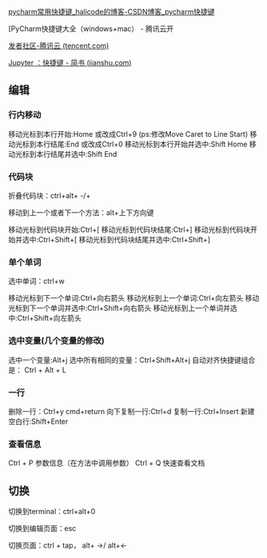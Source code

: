 [pycharm常用快捷键_halicode的博客-CSDN博客_pycharm快捷键](https://blog.csdn.net/cuomer/article/details/81534140)

[PyCharm快捷键大全（windows+mac） - 腾讯云开

[发者社区-腾讯云 (tencent.com)](https://cloud.tencent.com/developer/article/1739012)

[Jupyter ：快捷键 - 简书 (jianshu.com)](https://www.jianshu.com/p/2ea525a7c488)

## 编辑

### 行内移动

移动光标到本行开始:Home 或改成Ctrl+9 (ps:修改Move Caret to Line Start)
移动光标到本行结尾:End 或改成Ctrl+0
移动光标到本行开始并选中:Shift Home
移动光标到本行结尾并选中:Shift End

### 代码块

折叠代码块：ctrl+alt+ -/+

移动到上一个或者下一个方法：alt+上下方向键

移动光标到代码块开始:Ctrl+[
移动光标到代码块结尾:Ctrl+]
移动光标到代码块开始并选中:Ctrl+Shift+[
移动光标到代码块结尾并选中:Ctrl+Shift+]

### 单个单词

选中单词：ctrl+w

移动光标到下一个单词:Ctrl+向右箭头
移动光标到上一个单词:Ctrl+向左箭头
移动光标到下一个单词并选中:Ctrl+Shift+向右箭头
移动光标到上一个单词并选中:Ctrl+Shift+向左箭头

### 选中变量(几个变量的修改)

选中一个变量:Alt+j
选中所有相同的变量：Ctrl+Shift+Alt+j
自动对齐快捷键组合是： Ctrl + Alt + L

### 一行

删除一行：Ctrl+y	 cmd+return
向下复制一行:Ctrl+d
复制一行:Ctrl+Insert
新建空白行:Shift+Enter

### 查看信息

Ctrl + P 参数信息（在方法中调用参数）
Ctrl + Q 快速查看文档

## 切换

切换到terminal：ctrl+alt+0

切换到编辑页面：esc

切换页面：ctrl + tap， alt+ ->/ alt+<-



